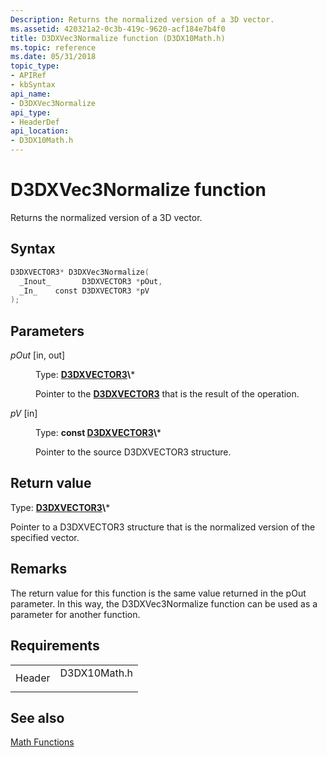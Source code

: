 ```yaml
---
Description: Returns the normalized version of a 3D vector.
ms.assetid: 420321a2-0c3b-419c-9620-acf184e7b4f0
title: D3DXVec3Normalize function (D3DX10Math.h)
ms.topic: reference
ms.date: 05/31/2018
topic_type: 
- APIRef
- kbSyntax
api_name: 
- D3DXVec3Normalize
api_type: 
- HeaderDef
api_location: 
- D3DX10Math.h
---
```


# D3DXVec3Normalize function

Returns the normalized version of a 3D vector.

## Syntax


```C++
D3DXVECTOR3* D3DXVec3Normalize(
  _Inout_       D3DXVECTOR3 *pOut,
  _In_    const D3DXVECTOR3 *pV
);
```



## Parameters

<dl> <dt>

*pOut* \[in, out\]
</dt> <dd>

Type: **[**D3DXVECTOR3**](https://msdn.microsoft.com/library/Bb205546(v=VS.85).aspx)\***

Pointer to the [**D3DXVECTOR3**](d3d10-d3dxvector3.md) that is the result of the operation.

</dd> <dt>

*pV* \[in\]
</dt> <dd>

Type: **const [**D3DXVECTOR3**](https://msdn.microsoft.com/library/Bb205546(v=VS.85).aspx)\***

Pointer to the source D3DXVECTOR3 structure.

</dd> </dl>

## Return value

Type: **[**D3DXVECTOR3**](https://msdn.microsoft.com/library/Bb205546(v=VS.85).aspx)\***

Pointer to a D3DXVECTOR3 structure that is the normalized version of the specified vector.

## Remarks

The return value for this function is the same value returned in the pOut parameter. In this way, the D3DXVec3Normalize function can be used as a parameter for another function.

## Requirements



|                   |                                                                                         |
|-------------------|-----------------------------------------------------------------------------------------|
| Header<br/> | <dl> <dt>D3DX10Math.h</dt> </dl> |



## See also

<dl> <dt>

[Math Functions](d3d10-graphics-reference-d3dx10-functions-math.md)
</dt> </dl>

 

 




